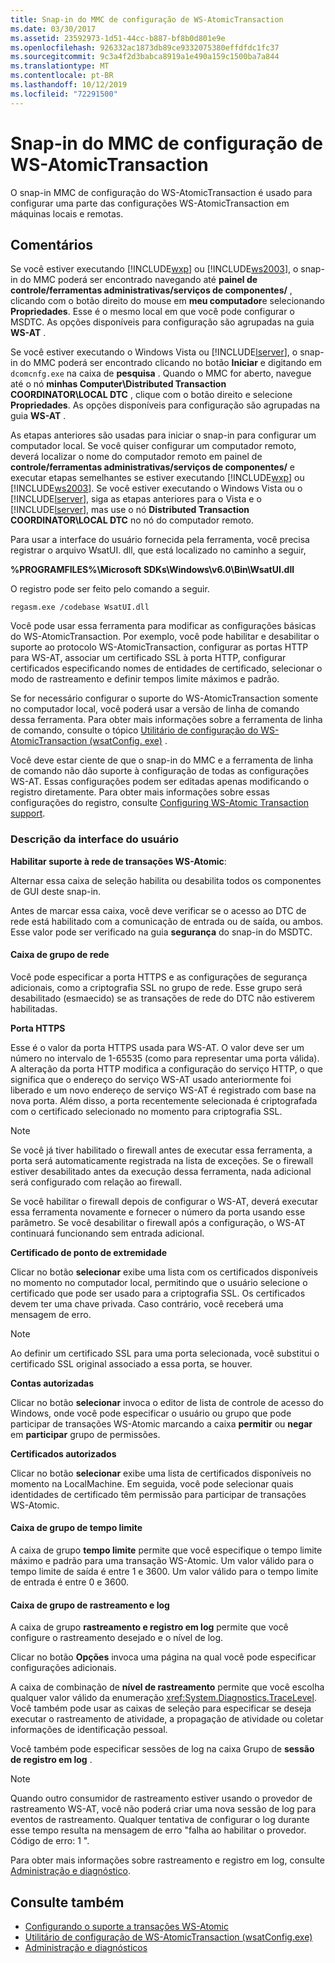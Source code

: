 ```yaml
---
title: Snap-in do MMC de configuração de WS-AtomicTransaction
ms.date: 03/30/2017
ms.assetid: 23592973-1d51-44cc-b887-bf8b0d801e9e
ms.openlocfilehash: 926332ac1873db89ce9332075380effdfdc1fc37
ms.sourcegitcommit: 9c3a4f2d3babca8919a1e490a159c1500ba7a844
ms.translationtype: MT
ms.contentlocale: pt-BR
ms.lasthandoff: 10/12/2019
ms.locfileid: "72291500"
---
```

# <a name="ws-atomictransaction-configuration-mmc-snap-in"></a>Snap-in do MMC de configuração de WS-AtomicTransaction
O snap-in MMC de configuração do WS-AtomicTransaction é usado para configurar uma parte das configurações WS-AtomicTransaction em máquinas locais e remotas.  
  
## <a name="remarks"></a>Comentários  
 Se você estiver executando [!INCLUDE[wxp](../../../includes/wxp-md.md)] ou [!INCLUDE[ws2003](../../../includes/ws2003-md.md)], o snap-in do MMC poderá ser encontrado navegando até **painel de controle/ferramentas administrativas/serviços de componentes/** , clicando com o botão direito do mouse em **meu computador**e selecionando **Propriedades**. Esse é o mesmo local em que você pode configurar o MSDTC. As opções disponíveis para configuração são agrupadas na guia **WS-AT** .  
  
 Se você estiver executando o Windows Vista ou [!INCLUDE[lserver](../../../includes/lserver-md.md)], o snap-in do MMC poderá ser encontrado clicando no botão **Iniciar** e digitando em `dcomcnfg.exe` na caixa de **pesquisa** . Quando o MMC for aberto, navegue até o nó **minhas Computer\Distributed Transaction COORDINATOR\LOCAL DTC** , clique com o botão direito e selecione **Propriedades**. As opções disponíveis para configuração são agrupadas na guia **WS-AT** .  
  
 As etapas anteriores são usadas para iniciar o snap-in para configurar um computador local. Se você quiser configurar um computador remoto, deverá localizar o nome do computador remoto em painel de **controle/ferramentas administrativas/serviços de componentes/** e executar etapas semelhantes se estiver executando [!INCLUDE[wxp](../../../includes/wxp-md.md)] ou [!INCLUDE[ws2003](../../../includes/ws2003-md.md)]. Se você estiver executando o Windows Vista ou o [!INCLUDE[lserver](../../../includes/lserver-md.md)], siga as etapas anteriores para o Vista e o [!INCLUDE[lserver](../../../includes/lserver-md.md)], mas use o nó **Distributed Transaction COORDINATOR\LOCAL DTC** no nó do computador remoto.  
  
 Para usar a interface do usuário fornecida pela ferramenta, você precisa registrar o arquivo WsatUI. dll, que está localizado no caminho a seguir,  
  
 **%PROGRAMFILES%\Microsoft SDKs\Windows\v6.0\Bin\WsatUI.dll**  
  
 O registro pode ser feito pelo comando a seguir.  
  
```console
regasm.exe /codebase WsatUI.dll  
```  
  
 Você pode usar essa ferramenta para modificar as configurações básicas do WS-AtomicTransaction. Por exemplo, você pode habilitar e desabilitar o suporte ao protocolo WS-AtomicTransaction, configurar as portas HTTP para WS-AT, associar um certificado SSL à porta HTTP, configurar certificados especificando nomes de entidades de certificado, selecionar o modo de rastreamento e definir tempos limite máximos e padrão.  
  
 Se for necessário configurar o suporte do WS-AtomicTransaction somente no computador local, você poderá usar a versão de linha de comando dessa ferramenta. Para obter mais informações sobre a ferramenta de linha de comando, consulte o tópico [Utilitário de configuração do WS-AtomicTransaction (wsatConfig. exe)](../../../docs/framework/wcf/ws-atomictransaction-configuration-utility-wsatconfig-exe.md) .  
  
 Você deve estar ciente de que o snap-in do MMC e a ferramenta de linha de comando não dão suporte à configuração de todas as configurações WS-AT. Essas configurações podem ser editadas apenas modificando o registro diretamente. Para obter mais informações sobre essas configurações do registro, consulte [Configuring WS-Atomic Transaction support](../../../docs/framework/wcf/feature-details/configuring-ws-atomic-transaction-support.md).  
  
### <a name="user-interface-description"></a>Descrição da interface do usuário  
 **Habilitar suporte à rede de transações WS-Atomic**:  
  
 Alternar essa caixa de seleção habilita ou desabilita todos os componentes de GUI deste snap-in.  
  
 Antes de marcar essa caixa, você deve verificar se o acesso ao DTC de rede está habilitado com a comunicação de entrada ou de saída, ou ambos. Esse valor pode ser verificado na guia **segurança** do snap-in do MSDTC.  
  
#### <a name="network-group-box"></a>Caixa de grupo de rede  
 Você pode especificar a porta HTTPS e as configurações de segurança adicionais, como a criptografia SSL no grupo de rede. Esse grupo será desabilitado (esmaecido) se as transações de rede do DTC não estiverem habilitadas.  
  
 **Porta HTTPS**  
  
 Esse é o valor da porta HTTPS usada para WS-AT. O valor deve ser um número no intervalo de 1-65535 (como para representar uma porta válida). A alteração da porta HTTP modifica a configuração do serviço HTTP, o que significa que o endereço do serviço WS-AT usado anteriormente foi liberado e um novo endereço de serviço WS-AT é registrado com base na nova porta. Além disso, a porta recentemente selecionada é criptografada com o certificado selecionado no momento para criptografia SSL.  
  
> [!NOTE]
> Se você já tiver habilitado o firewall antes de executar essa ferramenta, a porta será automaticamente registrada na lista de exceções. Se o firewall estiver desabilitado antes da execução dessa ferramenta, nada adicional será configurado com relação ao firewall.  
  
 Se você habilitar o firewall depois de configurar o WS-AT, deverá executar essa ferramenta novamente e fornecer o número da porta usando esse parâmetro. Se você desabilitar o firewall após a configuração, o WS-AT continuará funcionando sem entrada adicional.  
  
 **Certificado de ponto de extremidade**  
  
 Clicar no botão **selecionar** exibe uma lista com os certificados disponíveis no momento no computador local, permitindo que o usuário selecione o certificado que pode ser usado para a criptografia SSL. Os certificados devem ter uma chave privada. Caso contrário, você receberá uma mensagem de erro.  
  
> [!NOTE]
> Ao definir um certificado SSL para uma porta selecionada, você substitui o certificado SSL original associado a essa porta, se houver.  
  
 **Contas autorizadas**  
  
 Clicar no botão **selecionar** invoca o editor de lista de controle de acesso do Windows, onde você pode especificar o usuário ou grupo que pode participar de transações WS-Atomic marcando a caixa **permitir** ou **negar** em **participar** grupo de permissões.  
  
 **Certificados autorizados**  
  
 Clicar no botão **selecionar** exibe uma lista de certificados disponíveis no momento na LocalMachine. Em seguida, você pode selecionar quais identidades de certificado têm permissão para participar de transações WS-Atomic.  
  
#### <a name="timeout-group-box"></a>Caixa de grupo de tempo limite  
 A caixa de grupo **tempo limite** permite que você especifique o tempo limite máximo e padrão para uma transação WS-Atomic. Um valor válido para o tempo limite de saída é entre 1 e 3600. Um valor válido para o tempo limite de entrada é entre 0 e 3600.  
  
#### <a name="tracing-and-logging-group-box"></a>Caixa de grupo de rastreamento e log  
 A caixa de grupo **rastreamento e registro em log** permite que você configure o rastreamento desejado e o nível de log.  
  
 Clicar no botão **Opções** invoca uma página na qual você pode especificar configurações adicionais.  
  
 A caixa de combinação de **nível de rastreamento** permite que você escolha qualquer valor válido da enumeração <xref:System.Diagnostics.TraceLevel>. Você também pode usar as caixas de seleção para especificar se deseja executar o rastreamento de atividade, a propagação de atividade ou coletar informações de identificação pessoal.  
  
 Você também pode especificar sessões de log na caixa Grupo de **sessão de registro em log** .  
  
> [!NOTE]
> Quando outro consumidor de rastreamento estiver usando o provedor de rastreamento WS-AT, você não poderá criar uma nova sessão de log para eventos de rastreamento. Qualquer tentativa de configurar o log durante esse tempo resulta na mensagem de erro "falha ao habilitar o provedor. Código de erro: 1 ".  
  
 Para obter mais informações sobre rastreamento e registro em log, consulte [Administração e diagnóstico](../../../docs/framework/wcf/diagnostics/index.md).  
  
## <a name="see-also"></a>Consulte também

- [Configurando o suporte a transações WS-Atomic](../../../docs/framework/wcf/feature-details/configuring-ws-atomic-transaction-support.md)
- [Utilitário de configuração de WS-AtomicTransaction (wsatConfig.exe)](../../../docs/framework/wcf/ws-atomictransaction-configuration-utility-wsatconfig-exe.md)
- [Administração e diagnósticos](../../../docs/framework/wcf/diagnostics/index.md)

